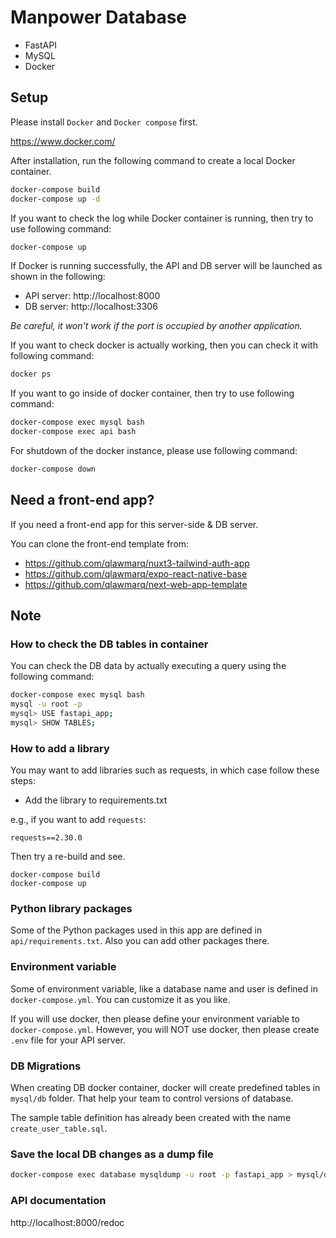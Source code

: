 # Manpower Database

- FastAPI
- MySQL
- Docker

## Setup

Please install `Docker` and `Docker compose` first.

https://www.docker.com/

After installation, run the following command to create a local Docker container.

```bash
docker-compose build
docker-compose up -d
```

If you want to check the log while Docker container is running, then try to use following command:

```bash
docker-compose up
```

If Docker is running successfully, the API and DB server will be launched as shown in the following:

- API server: http://localhost:8000
- DB server: http://localhost:3306

_Be careful, it won't work if the port is occupied by another application._

If you want to check docker is actually working, then you can check it with following command:

```bash
docker ps
```

If you want to go inside of docker container, then try to use following command:

```bash
docker-compose exec mysql bash
docker-compose exec api bash
```

For shutdown of the docker instance, please use following command:

```bash
docker-compose down
```

## Need a front-end app?

If you need a front-end app for this server-side & DB server.

You can clone the front-end template from:

- https://github.com/qlawmarq/nuxt3-tailwind-auth-app
- https://github.com/qlawmarq/expo-react-native-base
- https://github.com/qlawmarq/next-web-app-template

## Note

### How to check the DB tables in container

You can check the DB data by actually executing a query using the following command:

```bash
docker-compose exec mysql bash
mysql -u root -p
mysql> USE fastapi_app;
mysql> SHOW TABLES;
```

### How to add a library

You may want to add libraries such as requests, in which case follow these steps:

- Add the library to requirements.txt

e.g., if you want to add `requests`:

```
requests==2.30.0
```

Then try a re-build and see.

```
docker-compose build
docker-compose up
```

### Python library packages

Some of the Python packages used in this app are defined in `api/requirements.txt`.
Also you can add other packages there.

### Environment variable

Some of environment variable, like a database name and user is defined in `docker-compose.yml`.
You can customize it as you like.

If you will use docker, then please define your environment variable to `docker-compose.yml`.
However, you will NOT use docker, then please create `.env` file for your API server.

### DB Migrations

When creating DB docker container, docker will create predefined tables in `mysql/db` folder.
That help your team to control versions of database.

The sample table definition has already been created with the name `create_user_table.sql`.

### Save the local DB changes as a dump file

```bash
docker-compose exec database mysqldump -u root -p fastapi_app > mysql/db/dump.sql
```

### API documentation

http://localhost:8000/redoc

